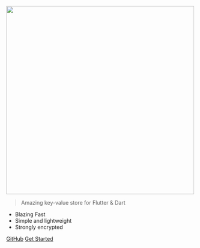 <img src="https://raw.githubusercontent.com/leisim/hive/master/.github/logo_transparent.svg?sanitize=true" width="500"></img>

> Amazing key-value store for Flutter & Dart

* Blazing Fast
* Simple and lightweight
* Strongly encrypted

[GitHub](https://github.com/leisim/hive)
[Get Started](#getting-started)
